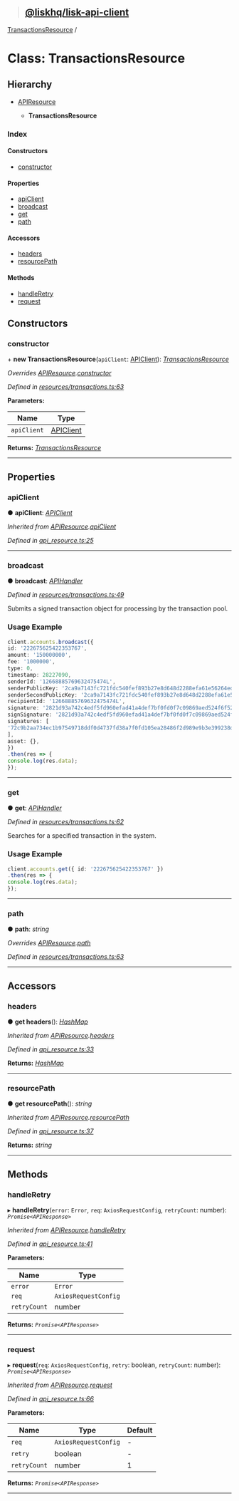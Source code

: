 > ## [@liskhq/lisk-api-client](../README.md)

[TransactionsResource](transactionsresource.md) /

# Class: TransactionsResource

## Hierarchy

* [APIResource](apiresource.md)

  * **TransactionsResource**

### Index

#### Constructors

* [constructor](transactionsresource.md#constructor)

#### Properties

* [apiClient](transactionsresource.md#apiclient)
* [broadcast](transactionsresource.md#broadcast)
* [get](transactionsresource.md#get)
* [path](transactionsresource.md#path)

#### Accessors

* [headers](transactionsresource.md#headers)
* [resourcePath](transactionsresource.md#resourcepath)

#### Methods

* [handleRetry](transactionsresource.md#handleretry)
* [request](transactionsresource.md#request)

## Constructors

###  constructor

\+ **new TransactionsResource**(`apiClient`: [APIClient](apiclient.md)): *[TransactionsResource](transactionsresource.md)*

*Overrides [APIResource](apiresource.md).[constructor](apiresource.md#constructor)*

*Defined in [resources/transactions.ts:63](url)*

**Parameters:**

Name | Type |
------ | ------ |
`apiClient` | [APIClient](apiclient.md) |

**Returns:** *[TransactionsResource](transactionsresource.md)*

___

## Properties

###  apiClient

● **apiClient**: *[APIClient](apiclient.md)*

*Inherited from [APIResource](apiresource.md).[apiClient](apiresource.md#apiclient)*

*Defined in [api_resource.ts:25](url)*

___

###  broadcast

● **broadcast**: *[APIHandler](../README.md#apihandler)*

*Defined in [resources/transactions.ts:49](url)*

Submits a signed transaction object for processing by the transaction pool.

### Usage Example
```ts
client.accounts.broadcast({
id: '222675625422353767',
amount: '150000000',
fee: '1000000',
type: 0,
timestamp: 28227090,
senderId: '12668885769632475474L',
senderPublicKey: '2ca9a7143fc721fdc540fef893b27e8d648d2288efa61e56264edf01a2c23079',
senderSecondPublicKey: '2ca9a7143fc721fdc540fef893b27e8d648d2288efa61e56264edf01a2c23079',
recipientId: '12668885769632475474L',
signature: '2821d93a742c4edf5fd960efad41a4def7bf0fd0f7c09869aed524f6f52bf9c97a617095e2c712bd28b4279078a29509b339ac55187854006591aa759784c205',
signSignature: '2821d93a742c4edf5fd960efad41a4def7bf0fd0f7c09869aed524f6f52bf9c97a617095e2c712bd28b4279078a29509b339ac55187854006591aa759784c205',
signatures: [
'72c9b2aa734ec1b97549718ddf0d4737fd38a7f0fd105ea28486f2d989e9b3e399238d81a93aa45c27309d91ce604a5db9d25c9c90a138821f2011bc6636c60a',
],
asset: {},
})
.then(res => {
console.log(res.data);
});
```

___

###  get

● **get**: *[APIHandler](../README.md#apihandler)*

*Defined in [resources/transactions.ts:62](url)*

Searches for a specified transaction in the system.

### Usage Example
```ts
client.accounts.get({ id: '222675625422353767' })
.then(res => {
console.log(res.data);
});
```

___

###  path

● **path**: *string*

*Overrides [APIResource](apiresource.md).[path](apiresource.md#path)*

*Defined in [resources/transactions.ts:63](url)*

___

## Accessors

###  headers

● **get headers**(): *[HashMap](../interfaces/hashmap.md)*

*Inherited from [APIResource](apiresource.md).[headers](apiresource.md#headers)*

*Defined in [api_resource.ts:33](url)*

**Returns:** *[HashMap](../interfaces/hashmap.md)*

___

###  resourcePath

● **get resourcePath**(): *string*

*Inherited from [APIResource](apiresource.md).[resourcePath](apiresource.md#resourcepath)*

*Defined in [api_resource.ts:37](url)*

**Returns:** *string*

___

## Methods

###  handleRetry

▸ **handleRetry**(`error`: `Error`, `req`: `AxiosRequestConfig`, `retryCount`: number): *`Promise<APIResponse>`*

*Inherited from [APIResource](apiresource.md).[handleRetry](apiresource.md#handleretry)*

*Defined in [api_resource.ts:41](url)*

**Parameters:**

Name | Type |
------ | ------ |
`error` | `Error` |
`req` | `AxiosRequestConfig` |
`retryCount` | number |

**Returns:** *`Promise<APIResponse>`*

___

###  request

▸ **request**(`req`: `AxiosRequestConfig`, `retry`: boolean, `retryCount`: number): *`Promise<APIResponse>`*

*Inherited from [APIResource](apiresource.md).[request](apiresource.md#request)*

*Defined in [api_resource.ts:66](url)*

**Parameters:**

Name | Type | Default |
------ | ------ | ------ |
`req` | `AxiosRequestConfig` | - |
`retry` | boolean | - |
`retryCount` | number | 1 |

**Returns:** *`Promise<APIResponse>`*

___